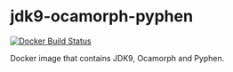 # jdk9-ocamorph-pyphen

[![Docker Build Status](https://img.shields.io/docker/build/szgabsz91/jdk9-ocamorph-pyphen.svg)](https://hub.docker.com/r/szgabsz91/jdk9-ocamorph-pyphen/)

Docker image that contains JDK9, Ocamorph and Pyphen.
